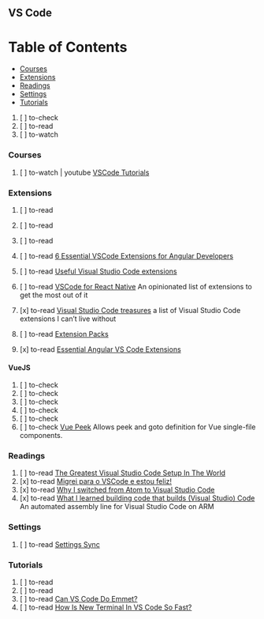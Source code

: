 ## VS Code

# Table of Contents
<!-- MarkdownTOC depth=4 -->
  - [Courses](#courses)
  - [Extensions](#extensions)
  - [Readings](#readings)
  - [Settings](#settings)
  - [Tutorials](#tutorials)
<!-- /MarkdownTOC -->

  1. [ ] to-check []()
  1. [ ] to-read []()
  1. [ ] to-watch []()

### Courses

  1. [ ] to-watch | youtube [VSCode Tutorials](https://www.youtube.com/playlist?list=PLLnpHn493BHHkdpK8E37x_d5cOZBr4GlL)

### Extensions

  1. [ ] to-read []()
  1. [ ] to-read []()
  1. [ ] to-read []()
  1. [ ] to-read [6 Essential VSCode Extensions for Angular Developers](http://programmingwithmosh.com/angular/essential-vscode-extensions-for-angular-developers/)
  1. [ ] to-read [Useful Visual Studio Code extensions](https://medium.com/@marinamcgrath92/useful-visual-studio-code-extensions-b8e764a7adb7)
  1. [ ] to-read [VSCode for React Native](https://medium.com/react-native-training/vscode-for-react-native-526ec4a368ce) An opinionated list of extensions to get the most out of it

  1. [x] to-read [Visual Studio Code treasures](https://medium.com/@0x1AD2/visual-studio-code-treasures-1accae07c60a) a list of Visual Studio Code extensions I can’t live without
  1. [ ] to-read [Extension Packs](https://code.visualstudio.com/blogs/2017/03/07/extension-pack-roundup)
  1. [x] to-read [Essential Angular VS Code Extensions](https://johnpapa.net/essential-angular-vs-code-extensions/)

#### VueJS

  1. [ ] to-check []()
  1. [ ] to-check []()
  1. [ ] to-check []()
  1. [ ] to-check []()
  1. [ ] to-check []()
  1. [ ] to-check [Vue Peek](https://marketplace.visualstudio.com/items?itemName=dariofuzinato.vue-peek) Allows peek and goto definition for Vue single-file components.

### Readings

  1. [ ] to-read [The Greatest Visual Studio Code Setup In The World](https://medium.com/burke-knows-words/the-greatest-visual-studio-code-setup-in-the-world-22aa30fb8e8f)
  1. [x] to-read [Migrei para o VSCode e estou feliz!](https://willianjusten.com.br/migrei-para-o-vscode-e-estou-feliz/)
  1. [x] to-read [Why I switched from Atom to Visual Studio Code](https://dev.to/ben/why-i-switched-from-atom-to-visual-studio-code)
  1. [x] to-read [What I learned building code that builds (Visual Studio) Code](https://headmelted.com/what-i-learned-building-code-that-builds-visual-studio-code-b520b1d83d0f) An automated assembly line for Visual Studio Code on ARM

### Settings

  1. [ ] to-read [Settings Sync](https://marketplace.visualstudio.com/items?itemName=Shan.code-settings-sync)

### Tutorials

  1. [ ] to-read []()
  1. [ ] to-read []()
  1. [ ] to-read [Can VS Code Do Emmet?](https://css-tricks.com/can-vs-code-emmet/)
  1. [ ] to-read [How Is New Terminal In VS Code So Fast?](https://codeburst.io/source-reading-how-is-new-terminal-in-vs-code-so-fast-10a40f7f8792)
